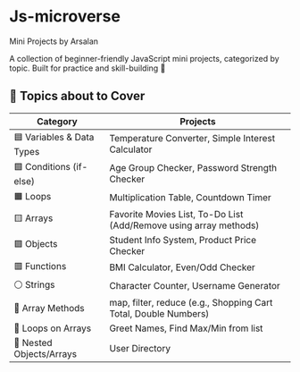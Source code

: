 # Js-microverse
Mini Projects by Arsalan

A collection of beginner-friendly JavaScript mini projects, categorized by topic. Built for practice and skill-building 💪

## 🧠 Topics about to Cover

| Category         | Projects                                                                 |
|------------------|--------------------------------------------------------------------------|
| 🟦 Variables & Data Types | Temperature Converter, Simple Interest Calculator                        |
| 🟩 Conditions (if-else)   | Age Group Checker, Password Strength Checker                            |
| 🟧 Loops                | Multiplication Table, Countdown Timer                                   |
| 🟨 Arrays               | Favorite Movies List, To-Do List (Add/Remove using array methods)       |
| 🟪 Objects              | Student Info System, Product Price Checker                              |
| 🟥 Functions            | BMI Calculator, Even/Odd Checker                                        |
| ⚪ Strings              | Character Counter, Username Generator                                   |
| 🔵 Array Methods        | map, filter, reduce (e.g., Shopping Cart Total, Double Numbers)         |
| 🔸 Loops on Arrays      | Greet Names, Find Max/Min from list                                     |
| 🔶 Nested Objects/Arrays| User Directory             
